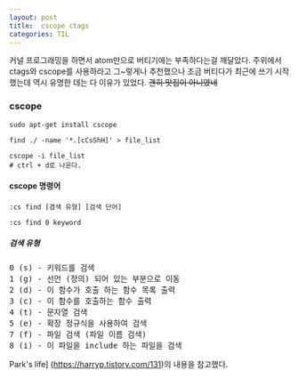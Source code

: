 ```yaml
---
layout: post
title:  cscope ctags 
categories: TIL
---
```


커널 프로그래밍을 하면서 atom만으로 버티기에는 부족하다는걸 깨달았다. 주위에서 ctags와 cscope를 사용하라고 그~렇게나 추천했으나 조금 버티다가 최근에 쓰기 시작했는데 역시 유명한 데는 다 이유가 있었다. ~~괜히 맛집이 아니였네~~

### cscope
```
sudo apt-get install cscope

find ./ -name '*.[cCsShH]' > file_list

cscope -i file_list
# ctrl + d로 나온다.
```
#### cscope 명령어
```
:cs find [겸색 유형] [검색 단어]

:cs find 0 keyword
```
##### 검색 유형
<pre>
0 (s) - 키워드를 검색
1 (g) - 선언 (정의) 되어 있는 부분으로 이동
2 (d) - 이 함수가 호출 하는 함수 목록 출력
3 (c) - 이 함수를 호출하는 함수 출력
4 (t) - 문자열 검색
5 (e) - 확장 정규식을 사용하여 검색
7 (f) - 파일 검색 (파일 이름 검색)
8 (i) - 이 파일을 include 하는 파일을 검색
</pre>

Park's life] (https://harryp.tistory.com/131)의 내용을 참고했다. 

